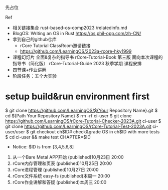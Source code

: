 先占位

Ref
- 相关链接集合 rust-based-os-comp2023 /relatedinfo.md
- BlogOS:  Writing an OS in Rust  https://os.phil-opp.com/zh-CN/
- 拿到自己的github仓库
    - rCore Tutorial ClassRoom邀请链接
    - https://github.com/LearningOS/2023a-rcore-hky1999
- 课程幻灯片
  全面&复杂的指导书
  rCore-Tutorial-Book 第三版
  面向本次课程的指导书（简化版）
  rCore-Tutorial-Guide 2023 秋季学期
  课程安排
- 四节课+作业讲解
- 阶段任务：五个大实验
# setup build&run environment first
$ git clone https://github.com/LearningOS/${Your Repository Name}.git
$ cd ${Path Your Repository Name}
$ rm -rf ci-user
$ git clone https://github.com/LearningOS/rCore-Tutorial-Checker-2023A.git ci-user
$ git clone https://github.com/LearningOS/rCore-Tutorial-Test-2023A.git ci-user/user
$ git checkout ch$ID# check&grade OS in ch$ID with more tests
$ cd ci-user && make test CHAPTER=$ID
- Notice: $ID is from [3,4,5,6,8]
1. 从一个Bare Metal APP开始 (published)10月23日 20:00
2. rCore内存管理和页表 (published)10月25日 20:00
3. rCore进程管理 (published)10月27日 20:00
4. rCore文件系统 easy-fs  (published)本周一 20:00
5. rCore作业讲解和答疑 (published)本周三 20:00
